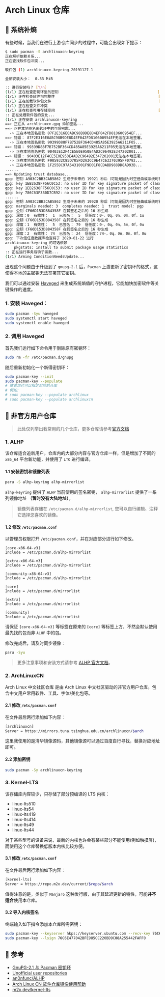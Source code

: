 # Arch Linux 仓库

##  系统补熵

有些时候，当我们在进行上游仓库同步的过程中，可能会出现如下提示：

```bash
$ sudo pacman -S archlinuxcn-keyring  
正在解析依赖关系...
正在查找软件包冲突...

软件包 (1) archlinuxcn-keyring-20191127-1

全部安装大小：  0.33 MiB

:: 进行安装吗？ [Y/n] 
(1/1) 正在检查密钥环里的密钥                                             [########################################] 100%
(1/1) 正在检查软件包完整性                                               [########################################] 100%
(1/1) 正在加载软件包文件                                                 [########################################] 100%
(1/1) 正在检查文件冲突                                                   [########################################] 100%
(1/1) 正在检查可用存储空间                                               [########################################] 100%
:: 正在处理软件包的变化...
(1/1) 正在安装 archlinuxcn-keyring                                       [########################################] 100%
==> 正在从 archlinuxcn.gpg 添加密匙...
==> 正在本地签名密匙环中的可信密匙...
  -> 正在本地签名密匙 87F2E316E0ABC98B9DE8D4EF042FD810600954EF...
==> 错误： 87F2E316E0ABC98B9DE8D4EF042FD810600954EF无法在本地签署。
  -> 正在本地签名密匙 99399D88F7B752BF364CD485A85E3925A6211F05...
==> 错误： 99399D88F7B752BF364CD485A85E3925A6211F05无法在本地签署。
  -> 正在本地签名密匙 90403E12F4CE5E0E950E4AD2C96492E347202001...
==> 错误： 90403E12F4CE5E0E950E4AD2C96492E347202001无法在本地签署。
  -> 正在本地签名密匙 F905932C85D705FD2A3CC9E47C63370395FF0792...
  -> 正在本地签名密匙 1F255DC97A5431001F9D01F8CDABD988DD8AD93B...
......
==> Updating trust database...
gpg: 密钥 A903C2BB3CAB5862 生成于未来的 19921 秒后（可能是因为时空扭曲或系统时钟的问题）
gpg: key 1EB2638FF56C0C53: no user ID for key signature packet of class 10
gpg: key 1EB2638FF56C0C53: no user ID for key signature packet of class 10
gpg: key 786C63F330D7CB92: no user ID for key signature packet of class 10
......
gpg: 密钥 A903C2BB3CAB5862 生成于未来的 19920 秒后（可能是因为时空扭曲或系统时钟的问题）
gpg: marginals needed: 3  completes needed: 1  trust model: pgp
gpg: 公钥 CF66D153D884358F 在其签名之后的 16 秒生成
gpg: 深度：0  有效性：  1  已签名：  5  信任度：0-，0q，0n，0m，0f，1u
gpg: 公钥 CF66D153D884358F 在其签名之后的 16 秒生成
gpg: 深度：1  有效性：  5  已签名： 79  信任度：0-，0q，0n，5m，0f，0u
gpg: 公钥 CF66D153D884358F 在其签名之后的 16 秒生成
gpg: 深度：2  有效性： 74  已签名： 24  信任度：74-，0q，0n，0m，0f，0u
gpg: 下次信任度数据库检查将于 2020-01-22 进行
archlinuxcn-keyring 的可选依赖
    pkgstats: install to submit package usage statistics
:: 正在运行事务后钩子函数...
(1/1) Arming ConditionNeedsUpdate...
```

出现这个问题由于升级到了 `gnupg-2.1` 后，`Pacman` 上游更新了密钥环的格式，这使得本地的主密钥无法签署其它密钥。

我们可以通过安装 [Haveged](https://wiki.archlinux.org/title/Haveged) 来生成系统熵值的守护进程，它能加快加密软件等关键操作的速度。

### 1. 安装 Haveged：

```bash
sudo pacman -Syu haveged
sudo systemctl start haveged
sudo systemctl enable haveged
```

### 2. 调用 Haveged

首先我们运行如下命令用于删除原有密钥环：

```bash
sudo rm -fr /etc/pacman.d/gnupg
```

随后重新初始化一个新得密钥环：

```bash
sudo pacman-key --init
sudo pacman-key --populate
# 或者您也可以指定对应的仓库
# 例如: 
# sudo pacman-key --populate archlinux
# sudo pacman-key --populate archlinuxcn
```

##  非官方用户仓库

> 此处仅列举出我常用的几个仓库，更多仓库请参考[官方文档](https://wiki.archlinux.org/title/Unofficial_user_repositories)

### 1. ALHP

该仓库适合追新用户，仓库内的大部分内容与官方仓库一样，但是增加了不同的 `x86_64` 平台新功能，并使用了 `LTO` 进行编译。

#### 1.1 安装密钥和镜像列表

```bash
paru -S alhp-keyring alhp-mirrorlist
```

`alhp-keyring` 提供了 `ALHP` 当前使用的签名密钥， `alhp-mirrorlist` 提供了一系列镜像地址 **（暂时没有大陆地址）**。

> 镜像列表存储在 `/etc/pacman.d/alhp-mirrorlist`, 您可以自行编辑、注释它选择您喜欢的镜像。

#### 1.2 修改 `/etc/pacman.conf`

以管理员权限打开 `/etc/pacman.conf`，并在对应部分进行如下修改。

```
[core-x86-64-v3]
Include = /etc/pacman.d/alhp-mirrorlist

[extra-x86-64-v3]
Include = /etc/pacman.d/alhp-mirrorlist

[community-x86-64-v3]
Include = /etc/pacman.d/alhp-mirrorlist

[core]
Include = /etc/pacman.d/mirrorlist

[extra]
Include = /etc/pacman.d/mirrorlist

[community]
Include = /etc/pacman.d/mirrorlist
```

请保证 `[core-x86-64-v3]` 等标签在原来的 `[core]` 等标签上方，不然会默认使用最先找的包而非 `ALHP` 中的包。

修改完成后，请及时同步镜像：

```bash
paru -Syu
```

> 更多注意事项和安装方式请参考 [ALHP 官方文档](https://github.com/an0nfunc/ALHP)。

### 2. ArchLinuxCN

Arch Linux 中文社区仓库 是由 Arch Linux 中文社区驱动的非官方用户仓库。包含中文用户常用软件、工具、字体/美化包等。

#### 2.1 修改 `/etc/pacman.conf`

在文件最后两行添加如下内容：

```bash
[archlinuxcn]
Server = https://mirrors.tuna.tsinghua.edu.cn/archlinuxcn/$arch
```

这里我使用的是清华镜像源码，其他镜像源可以通过百度自行寻找，替换对应地址即可。

#### 2.2 添加密钥

```bash
sudo pacman -Sy archlinuxcn-keyring
```

### 3. Kernel-LTS

该存储库内容较少，只存储了部分预编译的 LTS 内核：

+ linux-lts510
+ linux-lts54
+ linux-lts419
+ linux-lts414
+ linux-lts49
+ linux-lts44

对于某些型号的设备来说，最新的内核也许会有某些部分不能使用(例如触摸屏)，而使用这个仓库替换低版本内核比较方便。

#### 3.1 修改 `/etc/pacman.conf`

在文件最后两行添加如下内容：

```bash
[kernel-lts]
Server = https://repo.m2x.dev/current/$repo/$arch
```

值得注意的是，类似于 `Manjaro` 这种发行版，由于其延迟更新的特性，可能**并不适合**使用本仓库。

#### 3.2 导入内核签名

终端输入如下指令添加本仓库所需密钥：

```bash
sudo pacman-key --keyserver hkps://keyserver.ubuntu.com --recv-key 76C6E477042BFE985CC220BD9C08A255442FAFF0
sudo pacman-key --lsign 76C6E477042BFE985CC220BD9C08A255442FAFF0
```

##  参考

- [GnuPG-2.1 与 Pacman 密钥环](https://www.archlinuxcn.org/gnupg-2-1-and-the-pacman-keyring/)
- [Unofficial user repositories](https://wiki.archlinux.org/title/Unofficial_user_repositories)
- [an0nfunc/ALHP](https://github.com/an0nfunc/ALHP)
- [Arch Linux CN 软件仓库镜像使用帮助](https://mirrors.tuna.tsinghua.edu.cn/help/archlinuxcn/)
- [m2x.dev/kernel-lts](https://gitlab.com/m2x.dev/kernel-lts/repository)